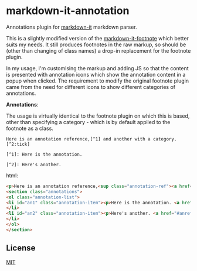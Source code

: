 # markdown-it-annotation

Annotations plugin for [markdown-it](https://github.com/markdown-it/markdown-it) markdown parser.

This is a slightly modified version of the [markdown-it-footnote](https://github.com/markdown-it/markdown-it-footnote/) which better suits my needs. It still produces footnotes in the raw markup, so should be (other than changing of class names) a drop-in replacement for the footnote plugin.

In my usage, I'm customising the markup and adding JS so that the content is presented with annotation icons which show the annotation content in a popup when clicked. The requirement to modify the original footnote plugin came from the need for different icons to show different categories of annotations.

**Annotations**:

The usage is virtually identical to the footnote plugin on which this is based, other than specifying a category - which is by default applied to the footnote as a class.

```
Here is an annotation reference,[^1] and another with a category.[^2:tick]

[^1]: Here is the annotation.

[^2]: Here's another.
```

html:

```html
<p>Here is an annotation reference,<sup class="annotation-ref"><a href="#an1" id="anref1">[1]</a></sup> and another with a category.<sup class="annotation-ref"><a href="#an2" id="anref2" class="tick">[2]</a></sup></p>
<section class="annotations">
<ol class="annotation-list">
<li id="an1" class="annotation-item"><p>Here is the annotation. <a href="#anref1" class="annotation-backref">↩︎</a></p>
</li>
<li id="an2" class="annotation-item"><p>Here's another. <a href="#anref2" class="annotation-backref">↩︎</a></p>
</li>
</ol>
</section>
```

## License

[MIT](https://github.com/markdown-it/markdown-it-footnote/blob/master/LICENSE)
